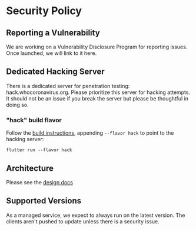 # Security Policy

## Reporting a Vulnerability

We are working on a Vulnerability Disclosure Program for reporting issues.
Once launched, we will link to it here.

## Dedicated Hacking Server

There is a dedicated server for penetration testing: hack.whocoronavirus.org.
Please prioritize this server for hacking attempts. It should not be an issue
if you break the server but please be thoughtful in doing so.

### "hack" build flavor

Follow the [build instructions](https://github.com/WorldHealthOrganization/app/blob/master/client/README.md),
appending `--flavor hack` to point to the hacking server:

```
flutter run --flavor hack
```

## Architecture

Please see the [design docs](https://github.com/WorldHealthOrganization/app/blob/master/docs/devdesign/README.md)

## Supported Versions

As a managed service, we expect to always run on the latest version. The clients
aren't pushed to update unless there is a security issue.
